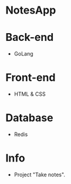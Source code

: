 # NotesApp

# Back-end

* GoLang

# Front-end

* HTML & CSS

# Database

* Redis

# Info

* Project "Take notes".
